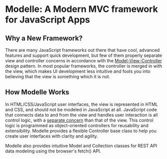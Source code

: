 # Modelle: A Modern MVC framework for JavaScript Apps

## Why a New Framework?
There are many JavaScript frameworks out there that have cool, advanced features and support quick development, but few of them properly separate view and controller concerns in accordance with the [Model-View-Controller](https://en.wikipedia.org/wiki/Model%E2%80%93view%E2%80%93controller) design pattern. In most popular frameworks, the controller is merged in with the view, which makes UI development less intuitive and fools you into believing that the view is something which it is not.

## How Modelle Works
In HTML/CSS/JavaScript user interfaces, the view is represented in HTML and CSS, and should not be modeled in JavaScript at all. JavaScript code that connects data to and from the view and handles user interaction is all control logic, with a [separate concern](https://en.wikipedia.org/wiki/Separation_of_concerns) than that of the view. This control logic is programmed as object-oriented controllers for reusability and extensibility. Modelle provides a flexible Controller base class to help you create user interfaces with clarity and agility.

Modelle also provides intuitive Model and Collection classes for REST API data modeling using the browser's fetch() API.
